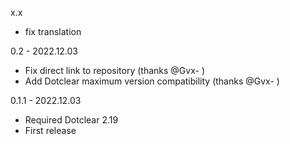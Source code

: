 x.x
- fix translation

0.2 - 2022.12.03
- Fix direct link to repository (thanks @Gvx- )
- Add Dotclear maximum version compatibility (thanks @Gvx- )

0.1.1 - 2022.12.03
- Required Dotclear 2.19
- First release